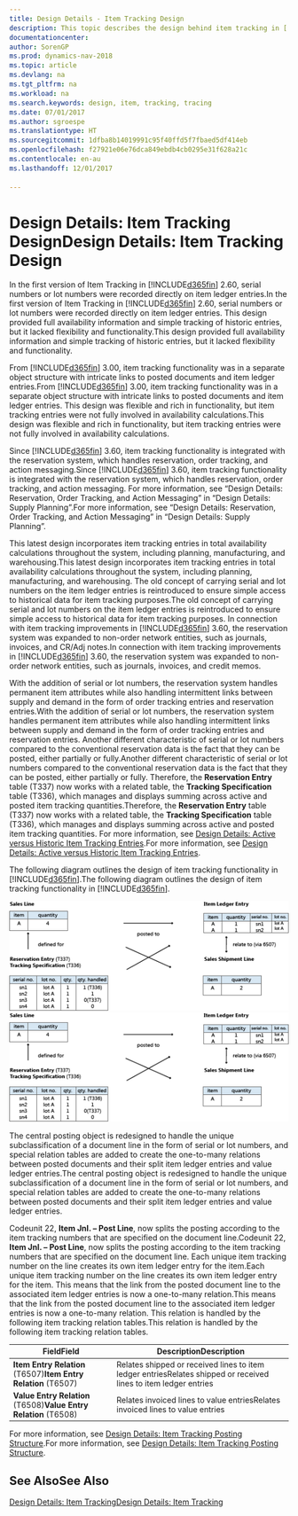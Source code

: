 ```yaml
---
title: Design Details - Item Tracking Design
description: This topic describes the design behind item tracking in [!INCLUDE[d365fin](includes/d365fin_md.md)].
documentationcenter: 
author: SorenGP
ms.prod: dynamics-nav-2018
ms.topic: article
ms.devlang: na
ms.tgt_pltfrm: na
ms.workload: na
ms.search.keywords: design, item, tracking, tracing
ms.date: 07/01/2017
ms.author: sgroespe
ms.translationtype: HT
ms.sourcegitcommit: 1dfba8b14019991c95f40ffd5f7fbaed5df414eb
ms.openlocfilehash: f27921e06e76dca849ebdb4cb0295e31f628a21c
ms.contentlocale: en-au
ms.lasthandoff: 12/01/2017

---
```

# <a name="design-details-item-tracking-design"></a><span data-ttu-id="9f274-103">Design Details: Item Tracking Design</span><span class="sxs-lookup"><span data-stu-id="9f274-103">Design Details: Item Tracking Design</span></span>
<span data-ttu-id="9f274-104">In the first version of Item Tracking in [!INCLUDE[d365fin](includes/d365fin_md.md)] 2.60, serial numbers or lot numbers were recorded directly on item ledger entries.</span><span class="sxs-lookup"><span data-stu-id="9f274-104">In the first version of Item Tracking in [!INCLUDE[d365fin](includes/d365fin_md.md)] 2.60, serial numbers or lot numbers were recorded directly on item ledger entries.</span></span> <span data-ttu-id="9f274-105">This design provided full availability information and simple tracking of historic entries, but it lacked flexibility and functionality.</span><span class="sxs-lookup"><span data-stu-id="9f274-105">This design provided full availability information and simple tracking of historic entries, but it lacked flexibility and functionality.</span></span>  

<span data-ttu-id="9f274-106">From [!INCLUDE[d365fin](includes/d365fin_md.md)] 3.00, item tracking functionality was in a separate object structure with intricate links to posted documents and item ledger entries.</span><span class="sxs-lookup"><span data-stu-id="9f274-106">From [!INCLUDE[d365fin](includes/d365fin_md.md)] 3.00, item tracking functionality was in a separate object structure with intricate links to posted documents and item ledger entries.</span></span> <span data-ttu-id="9f274-107">This design was flexible and rich in functionality, but item tracking entries were not fully involved in availability calculations.</span><span class="sxs-lookup"><span data-stu-id="9f274-107">This design was flexible and rich in functionality, but item tracking entries were not fully involved in availability calculations.</span></span>  

<span data-ttu-id="9f274-108">Since [!INCLUDE[d365fin](includes/d365fin_md.md)] 3.60, item tracking functionality is integrated with the reservation system, which handles reservation, order tracking, and action messaging.</span><span class="sxs-lookup"><span data-stu-id="9f274-108">Since [!INCLUDE[d365fin](includes/d365fin_md.md)] 3.60, item tracking functionality is integrated with the reservation system, which handles reservation, order tracking, and action messaging.</span></span> <span data-ttu-id="9f274-109">For more information, see “Design Details: Reservation, Order Tracking, and Action Messaging” in “Design Details: Supply Planning”.</span><span class="sxs-lookup"><span data-stu-id="9f274-109">For more information, see “Design Details: Reservation, Order Tracking, and Action Messaging” in “Design Details: Supply Planning”.</span></span>  

<span data-ttu-id="9f274-110">This latest design incorporates item tracking entries in total availability calculations throughout the system, including planning, manufacturing, and warehousing.</span><span class="sxs-lookup"><span data-stu-id="9f274-110">This latest design incorporates item tracking entries in total availability calculations throughout the system, including planning, manufacturing, and warehousing.</span></span> <span data-ttu-id="9f274-111">The old concept of carrying serial and lot numbers on the item ledger entries is reintroduced to ensure simple access to historical data for item tracking purposes.</span><span class="sxs-lookup"><span data-stu-id="9f274-111">The old concept of carrying serial and lot numbers on the item ledger entries is reintroduced to ensure simple access to historical data for item tracking purposes.</span></span> <span data-ttu-id="9f274-112">In connection with item tracking improvements in [!INCLUDE[d365fin](includes/d365fin_md.md)] 3.60, the reservation system was expanded to non-order network entities, such as journals, invoices, and CR/Adj notes.</span><span class="sxs-lookup"><span data-stu-id="9f274-112">In connection with item tracking improvements in [!INCLUDE[d365fin](includes/d365fin_md.md)] 3.60, the reservation system was expanded to non-order network entities, such as journals, invoices, and credit memos.</span></span>  

<span data-ttu-id="9f274-113">With the addition of serial or lot numbers, the reservation system handles permanent item attributes while also handling intermittent links between supply and demand in the form of order tracking entries and reservation entries.</span><span class="sxs-lookup"><span data-stu-id="9f274-113">With the addition of serial or lot numbers, the reservation system handles permanent item attributes while also handling intermittent links between supply and demand in the form of order tracking entries and reservation entries.</span></span> <span data-ttu-id="9f274-114">Another different characteristic of serial or lot numbers compared to the conventional reservation data is the fact that they can be posted, either partially or fully.</span><span class="sxs-lookup"><span data-stu-id="9f274-114">Another different characteristic of serial or lot numbers compared to the conventional reservation data is the fact that they can be posted, either partially or fully.</span></span> <span data-ttu-id="9f274-115">Therefore, the **Reservation Entry** table (T337) now works with a related table, the **Tracking Specification** table (T336), which manages and displays summing across active and posted item tracking quantities.</span><span class="sxs-lookup"><span data-stu-id="9f274-115">Therefore, the **Reservation Entry** table (T337) now works with a related table, the **Tracking Specification** table (T336), which manages and displays summing across active and posted item tracking quantities.</span></span> <span data-ttu-id="9f274-116">For more information, see [Design Details: Active versus Historic Item Tracking Entries](design-details-active-versus-historic-item-tracking-entries.md).</span><span class="sxs-lookup"><span data-stu-id="9f274-116">For more information, see [Design Details: Active versus Historic Item Tracking Entries](design-details-active-versus-historic-item-tracking-entries.md).</span></span>  

<span data-ttu-id="9f274-117">The following diagram outlines the design of item tracking functionality in [!INCLUDE[d365fin](includes/d365fin_md.md)].</span><span class="sxs-lookup"><span data-stu-id="9f274-117">The following diagram outlines the design of item tracking functionality in [!INCLUDE[d365fin](includes/d365fin_md.md)].</span></span>  

<span data-ttu-id="9f274-118">![Item tracking design](media/design_details_item_tracking_design.png "design_details_item_tracking_design")</span><span class="sxs-lookup"><span data-stu-id="9f274-118">![Item tracking design](media/design_details_item_tracking_design.png "design_details_item_tracking_design")</span></span>  

<span data-ttu-id="9f274-119">The central posting object is redesigned to handle the unique subclassification of a document line in the form of serial or lot numbers, and special relation tables are added to create the one-to-many relations between posted documents and their split item ledger entries and value ledger entries.</span><span class="sxs-lookup"><span data-stu-id="9f274-119">The central posting object is redesigned to handle the unique subclassification of a document line in the form of serial or lot numbers, and special relation tables are added to create the one-to-many relations between posted documents and their split item ledger entries and value ledger entries.</span></span>  

<span data-ttu-id="9f274-120">Codeunit 22, **Item Jnl. – Post Line**, now splits the posting according to the item tracking numbers that are specified on the document line.</span><span class="sxs-lookup"><span data-stu-id="9f274-120">Codeunit 22, **Item Jnl. – Post Line**, now splits the posting according to the item tracking numbers that are specified on the document line.</span></span> <span data-ttu-id="9f274-121">Each unique item tracking number on the line creates its own item ledger entry for the item.</span><span class="sxs-lookup"><span data-stu-id="9f274-121">Each unique item tracking number on the line creates its own item ledger entry for the item.</span></span> <span data-ttu-id="9f274-122">This means that the link from the posted document line to the associated item ledger entries is now a one-to-many relation.</span><span class="sxs-lookup"><span data-stu-id="9f274-122">This means that the link from the posted document line to the associated item ledger entries is now a one-to-many relation.</span></span> <span data-ttu-id="9f274-123">This relation is handled by the following item tracking relation tables.</span><span class="sxs-lookup"><span data-stu-id="9f274-123">This relation is handled by the following item tracking relation tables.</span></span>  

|<span data-ttu-id="9f274-124">Field</span><span class="sxs-lookup"><span data-stu-id="9f274-124">Field</span></span>|<span data-ttu-id="9f274-125">Description</span><span class="sxs-lookup"><span data-stu-id="9f274-125">Description</span></span>|  
|---------------|---------------------------------------|  
|<span data-ttu-id="9f274-126">**Item Entry Relation** (T6507)</span><span class="sxs-lookup"><span data-stu-id="9f274-126">**Item Entry Relation** (T6507)</span></span>|<span data-ttu-id="9f274-127">Relates shipped or received lines to item ledger entries</span><span class="sxs-lookup"><span data-stu-id="9f274-127">Relates shipped or received lines to item ledger entries</span></span>|  
|<span data-ttu-id="9f274-128">**Value Entry Relation** (T6508)</span><span class="sxs-lookup"><span data-stu-id="9f274-128">**Value Entry Relation** (T6508)</span></span>|<span data-ttu-id="9f274-129">Relates invoiced lines to value entries</span><span class="sxs-lookup"><span data-stu-id="9f274-129">Relates invoiced lines to value entries</span></span>|  

<span data-ttu-id="9f274-130">For more information, see [Design Details: Item Tracking Posting Structure](design-details-item-tracking-posting-structure.md).</span><span class="sxs-lookup"><span data-stu-id="9f274-130">For more information, see [Design Details: Item Tracking Posting Structure](design-details-item-tracking-posting-structure.md).</span></span>  

## <a name="see-also"></a><span data-ttu-id="9f274-131">See Also</span><span class="sxs-lookup"><span data-stu-id="9f274-131">See Also</span></span>  
[<span data-ttu-id="9f274-132">Design Details: Item Tracking</span><span class="sxs-lookup"><span data-stu-id="9f274-132">Design Details: Item Tracking</span></span>](design-details-item-tracking.md)

